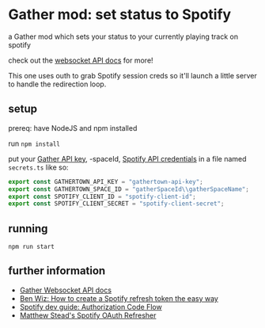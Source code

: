 # Gather mod: set status to Spotify

a Gather mod which sets your status to your currently playing track on spotify

check out the [websocket API docs](https://gathertown.notion.site/Gather-Websocket-API-bf2d5d4526db412590c3579c36141063) for more!

This one uses outh to grab Spotify session creds so it'll launch a little server to handle the redirection loop.

## setup

prereq: have NodeJS and npm installed

run `npm install`

put your [Gather API key](https://gather.town/apiKeys), -spaceId, [Spotify API credentials](https://developer.spotify.com/dashboard/applications) in a file named `secrets.ts` like so:

```ts
export const GATHERTOWN_API_KEY = "gathertown-api-key";
export const GATHERTOWN_SPACE_ID = "gatherSpaceId\\gatherSpaceName";
export const SPOTIFY_CLIENT_ID = "spotify-client-id";
export const SPOTIFY_CLIENT_SECRET = "spotify-client-secret";
```

## running

`npm run start`

## further information

- [Gather Websocket API docs](https://gathertown.notion.site/Gather-Websocket-API-bf2d5d4526db412590c3579c36141063)
- [Ben Wiz: How to create a Spotify refresh token the easy way](https://benwiz.com/blog/create-spotify-refresh-token/)
- [Spotify dev guide: Authorization Code Flow](https://developer.spotify.com/documentation/general/guides/authorization/code-flow/)
- [Matthew Stead's Spotify OAuth Refresher](https://github.com/matievisthekat/spotify-oauth-refresher)